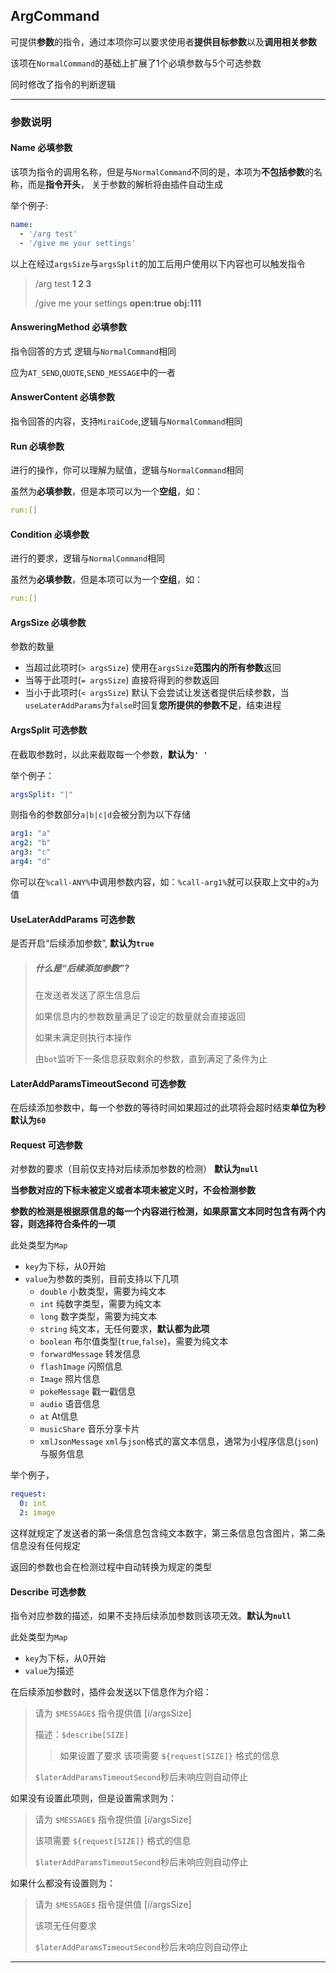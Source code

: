 ## ArgCommand

可提供**参数**的指令，通过本项你可以要求使用者**提供目标参数**以及**调用相关参数**

该项在`NormalCommand`的基础上扩展了1个必填参数与5个可选参数

同时修改了指令的判断逻辑

---

### 参数说明

#### Name 必填参数

该项为指令的调用名称，但是与`NormalCommand`不同的是，本项为**不包括参数**的名称，而是**指令开头**，
关于参数的解析将由插件自动生成

举个例子:

```yaml
name:
  - '/arg test'
  - '/give me your settings' 
```

以上在经过`argsSize`与`argsSplit`的加工后用户使用以下内容也可以触发指令
> /arg test **1 2 3**
>
> /give me your settings **open:true obj:111**

#### AnsweringMethod 必填参数

指令回答的方式 逻辑与`NormalCommand`相同

应为`AT_SEND`,`QUOTE`,`SEND_MESSAGE`中的一者

#### AnswerContent 必填参数

指令回答的内容，支持`MiraiCode`,逻辑与`NormalCommand`相同

#### Run 必填参数

进行的操作，你可以理解为赋值，逻辑与`NormalCommand`相同

虽然为**必填参数**，但是本项可以为一个**空组**，如：

```yaml
run:[]
```

#### Condition 必填参数

进行的要求，逻辑与`NormalCommand`相同

虽然为**必填参数**，但是本项可以为一个**空组**，如：

```yaml
run:[]
```

#### ArgsSize 必填参数

参数的数量

- 当超过此项时(`> argsSize`)
  使用在`argsSize`**范围内的所有参数**返回
- 当等于此项时(`= argsSize`)
  直接将得到的参数返回
- 当小于此项时(`< argsSize`)
  默认下会尝试让发送者提供后续参数，当`useLaterAddParams`为`false`时回复**您所提供的参数不足**，结束进程

#### ArgsSplit 可选参数

在截取参数时，以此来截取每一个参数，**默认为`' '`**

举个例子：

```yaml
argsSplit: "|"
```

则指令的参数部分`a|b|c|d`会被分割为以下存储

```yaml
arg1: "a"
arg2: "b"
arg3: "c"
arg4: "d"
```

你可以在`%call-ANY%`中调用参数内容，如：`%call-arg1%`就可以获取上文中的`a`为值

#### UseLaterAddParams 可选参数

是否开启“后续添加参数”, **默认为`true`**

> ##### 什么是“后续添加参数”?
>
> 在发送者发送了原生信息后
>
> 如果信息内的参数数量满足了设定的数量就会直接返回
>
> 如果未满足则执行本操作
>
> 由`bot`监听下一条信息获取剩余的参数，直到满足了条件为止

#### LaterAddParamsTimeoutSecond 可选参数

在后续添加参数中，每一个参数的等待时间如果超过的此项将会超时结束**单位为秒 默认为`60`**

#### Request 可选参数

对参数的要求（目前仅支持对后续添加参数的检测） **默认为`null`**

**当参数对应的下标未被定义或者本项未被定义时，不会检测参数**

**参数的检测是根据原信息的每一个内容进行检测，如果原富文本同时包含有两个内容，则选择符合条件的一项**

此处类型为`Map`

- `key`为下标，从0开始
- `value`为参数的类别，目前支持以下几项
    - `double` 小数类型，需要为纯文本
    - `int` 纯数字类型，需要为纯文本
    - `long` 数字类型，需要为纯文本
    - `string` 纯文本，无任何要求，**默认都为此项**
    - `boolean` 布尔值类型(`true`,`false`)，需要为纯文本
    - `forwardMessage` 转发信息
    - `flashImage` 闪照信息
    - `Image` 照片信息
    - `pokeMessage` 戳一戳信息
    - `audio` 语音信息
    - `at` At信息
    - `musicShare` 音乐分享卡片
    - `xmlJsonMessage` `xml`与`json`格式的富文本信息，通常为小程序信息(`json`)与服务信息

举个例子，

```yaml
request:
  0: int
  2: image
```

这样就规定了发送者的第一条信息包含纯文本数字，第三条信息包含图片，第二条信息没有任何规定

返回的参数也会在检测过程中自动转换为规定的类型

#### Describe 可选参数

指令对应参数的描述，如果不支持后续添加参数则该项无效。**默认为`null`**

此处类型为`Map`

- `key`为下标，从0开始
- `value`为描述

在后续添加参数时，插件会发送以下信息作为介绍：
> 请为 `$MESSAGE$` 指令提供值 [$i/$argsSize]
>
> 描述：`$describe[SIZE]`
>
>> 如果设置了要求
> > 该项需要 `${request[SIZE]}` 格式的信息
>
> `$laterAddParamsTimeoutSecond`秒后未响应则自动停止

如果没有设置此项则，但是设置需求则为：
> 请为 `$MESSAGE$` 指令提供值 [$i/$argsSize]
>
> 该项需要 `${request[SIZE]}` 格式的信息
>
> `$laterAddParamsTimeoutSecond`秒后未响应则自动停止

如果什么都没有设置则为：
> 请为 `$MESSAGE$` 指令提供值 [$i/$argsSize]
>
> 该项无任何要求
>
> `$laterAddParamsTimeoutSecond`秒后未响应则自动停止

---